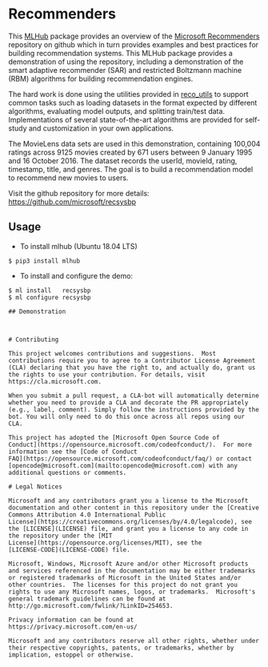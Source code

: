 # Recommenders 

This [MLHub](https://mlhub.ai) package provides an overview of the
[Microsoft Recommenders](https://github.com/microsoft/recommenders)
repository on github which in turn provides examples and best
practices for building recommendation systems. This MLHub package
provides a demonstration of using the repository, including a
demonstration of the smart adaptive recommender (SAR) and restricted
Boltzmann machine (RBM) algorithms for building recommendation
engines.

The hard work is done using the utilities provided in
[reco_utils](https://github.com/microsoft/recommenders/tree/master/reco_utils)
to support common tasks such as loading datasets in the format
expected by different algorithms, evaluating model outputs, and
splitting train/test data. Implementations of several state-of-the-art
algorithms are provided for self-study and customization in your own
applications.

The MovieLens data sets are used in this demonstration, containing
100,004 ratings across 9125 movies created by 671 users between
9 January 1995 and 16 October 2016. The dataset records the userId,
movieId, rating, timestamp, title, and genres. The goal is to build a
recommendation model to recommend new movies to users.

Visit the github repository for more details:
<https://github.com/microsoft/recsysbp>


## Usage

- To install mlhub (Ubuntu 18.04 LTS)

```console
$ pip3 install mlhub
```

- To install and configure the demo:

```console
$ ml install   recsysbp
$ ml configure recsysbp

## Demonstration



# Contributing

This project welcomes contributions and suggestions.  Most
contributions require you to agree to a Contributor License Agreement
(CLA) declaring that you have the right to, and actually do, grant us
the rights to use your contribution. For details, visit
https://cla.microsoft.com.

When you submit a pull request, a CLA-bot will automatically determine
whether you need to provide a CLA and decorate the PR appropriately
(e.g., label, comment). Simply follow the instructions provided by the
bot. You will only need to do this once across all repos using our
CLA.

This project has adopted the [Microsoft Open Source Code of
Conduct](https://opensource.microsoft.com/codeofconduct/).  For more
information see the [Code of Conduct
FAQ](https://opensource.microsoft.com/codeofconduct/faq/) or contact
[opencode@microsoft.com](mailto:opencode@microsoft.com) with any
additional questions or comments.

# Legal Notices

Microsoft and any contributors grant you a license to the Microsoft
documentation and other content in this repository under the [Creative
Commons Attribution 4.0 International Public
License](https://creativecommons.org/licenses/by/4.0/legalcode), see
the [LICENSE](LICENSE) file, and grant you a license to any code in
the repository under the [MIT
License](https://opensource.org/licenses/MIT), see the
[LICENSE-CODE](LICENSE-CODE) file.

Microsoft, Windows, Microsoft Azure and/or other Microsoft products
and services referenced in the documentation may be either trademarks
or registered trademarks of Microsoft in the United States and/or
other countries.  The licenses for this project do not grant you
rights to use any Microsoft names, logos, or trademarks.  Microsoft's
general trademark guidelines can be found at
http://go.microsoft.com/fwlink/?LinkID=254653.

Privacy information can be found at
https://privacy.microsoft.com/en-us/

Microsoft and any contributors reserve all other rights, whether under
their respective copyrights, patents, or trademarks, whether by
implication, estoppel or otherwise.
